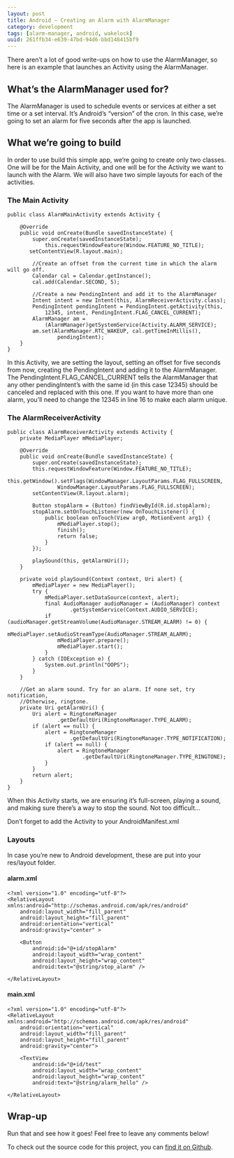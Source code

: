 ```yaml
---
layout: post
title: Android – Creating an Alarm with AlarmManager
category: development
tags: [alarm-manager, android, wakelock]
uuid: 261ffb34-e639-47bd-94d6-bbd148415bf9
---
```


There aren’t a lot of good write-ups on how to use the AlarmManager, so here is an example that launches an Activity using the AlarmManager.

## What’s the AlarmManager used for?

The AlarmManager is used to schedule events or services at either a set time or a set interval. It’s Android’s “version” of the cron. In this case, we’re going to set an alarm for five seconds after the app is launched.

## What we’re going to build
In order to use build this simple app, we’re going to create only two classes. One will be for the Main Activity, and one will be for the Activity we want to launch with the Alarm. We will also have two simple layouts for each of the activities.


### The Main Activity

<pre><code class="java">public class AlarmMainActivity extends Activity {

    @Override
    public void onCreate(Bundle savedInstanceState) {
        super.onCreate(savedInstanceState);
            this.requestWindowFeature(Window.FEATURE_NO_TITLE);
       setContentView(R.layout.main);

        //Create an offset from the current time in which the alarm will go off.
        Calendar cal = Calendar.getInstance();
        cal.add(Calendar.SECOND, 5);

        //Create a new PendingIntent and add it to the AlarmManager
        Intent intent = new Intent(this, AlarmReceiverActivity.class);
        PendingIntent pendingIntent = PendingIntent.getActivity(this,
            12345, intent, PendingIntent.FLAG_CANCEL_CURRENT);
        AlarmManager am = 
            (AlarmManager)getSystemService(Activity.ALARM_SERVICE);
        am.set(AlarmManager.RTC_WAKEUP, cal.getTimeInMillis(),
                pendingIntent);
    }
}</code></pre>


In this Activity, we are setting the layout, setting an offset for five seconds from now, creating the PendingIntent and adding it to the AlarmManager. The PendingIntent.FLAG\_CANCEL\_CURRENT tells the AlarmManager that any other pendingIntent’s with the same id (in this case 12345) should be canceled and replaced with this one. If you want to have more than one alarm, you’ll need to change the 12345 in line 16 to make each alarm unique.

### The AlarmReceiverActivity

<pre><code class="java">public class AlarmReceiverActivity extends Activity {
    private MediaPlayer mMediaPlayer; 

    @Override
    public void onCreate(Bundle savedInstanceState) {
        super.onCreate(savedInstanceState);
        this.requestWindowFeature(Window.FEATURE_NO_TITLE);
        this.getWindow().setFlags(WindowManager.LayoutParams.FLAG_FULLSCREEN,
                WindowManager.LayoutParams.FLAG_FULLSCREEN);
        setContentView(R.layout.alarm);

        Button stopAlarm = (Button) findViewById(R.id.stopAlarm);
        stopAlarm.setOnTouchListener(new OnTouchListener() {
            public boolean onTouch(View arg0, MotionEvent arg1) {
                mMediaPlayer.stop();
                finish();
                return false;
            }
        });

        playSound(this, getAlarmUri());
    }

    private void playSound(Context context, Uri alert) {
        mMediaPlayer = new MediaPlayer();
        try {
            mMediaPlayer.setDataSource(context, alert);
            final AudioManager audioManager = (AudioManager) context
                    .getSystemService(Context.AUDIO_SERVICE);
            if (audioManager.getStreamVolume(AudioManager.STREAM_ALARM) != 0) {
                mMediaPlayer.setAudioStreamType(AudioManager.STREAM_ALARM);
                mMediaPlayer.prepare();
                mMediaPlayer.start();
            }
        } catch (IOException e) {
            System.out.println("OOPS");
        }
    }

    //Get an alarm sound. Try for an alarm. If none set, try notification, 
    //Otherwise, ringtone.
    private Uri getAlarmUri() {
        Uri alert = RingtoneManager
                .getDefaultUri(RingtoneManager.TYPE_ALARM);
        if (alert == null) {
            alert = RingtoneManager
                    .getDefaultUri(RingtoneManager.TYPE_NOTIFICATION);
            if (alert == null) {
                alert = RingtoneManager
                        .getDefaultUri(RingtoneManager.TYPE_RINGTONE);
            }
        }
        return alert;
    }
}</code></pre>


When this Activity starts, we are ensuring it’s full-screen, playing a sound, and making sure there’s a way to stop the sound. Not too difficult…

Don’t forget to add the Activity to your AndroidManifest.xml


### Layouts

In case you’re new to Android development, these are put into your res/layout folder.

#### alarm.xml

<pre><code class="xml">&lt;?xml version="1.0" encoding="utf-8"?&gt;
&lt;RelativeLayout xmlns:android="http://schemas.android.com/apk/res/android"
    android:layout_width="fill_parent"
    android:layout_height="fill_parent"
    android:orientation="vertical"
    android:gravity="center" &gt;

    &lt;Button
        android:id="@+id/stopAlarm"
        android:layout_width="wrap_content"
        android:layout_height="wrap_content"
        android:text="@string/stop_alarm" /&gt;

&lt;/RelativeLayout&gt;</code></pre>

#### main.xml

<pre><code class="xml">&lt;?xml version="1.0" encoding="utf-8"?&gt;
&lt;RelativeLayout xmlns:android="http://schemas.android.com/apk/res/android"
    android:orientation="vertical"
    android:layout_width="fill_parent"
    android:layout_height="fill_parent"
    android:gravity="center"&gt;

    &lt;TextView
        android:id="@+id/test"
        android:layout_width="wrap_content"
        android:layout_height="wrap_content"
        android:text="@string/alarm_hello" /&gt;

&lt;/RelativeLayout&gt;</code></pre>


## Wrap-up

Run that and see how it goes! Feel free to leave any comments below!

To check out the source code for this project, you can [find it on Github](https://github.com/Nerdwin15/android-alarmmanager-demo).


